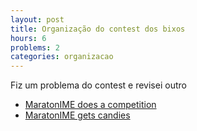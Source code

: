 ```yaml
---
layout: post
title: Organização do contest dos bixos
hours: 6
problems: 2
categories: organizacao
---
```


Fiz um problema do contest e revisei outro

- [MaratonIME does a competition](http://codeforces.com/gym/101375/problem/G) 
- [MaratonIME gets candies](http://codeforces.com/gym/101375/problem/H) 
